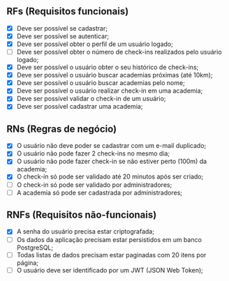 <h2 style="text-align='center'>Api GymPass </h2>

## RFs (Requisitos funcionais)
 * [x] Deve ser possível se cadastrar;
 * [x] Deve ser possível se autenticar;
 * [x] Deve ser possível obter o perfil de um usuário logado;
 * [ ] Deve ser possível obter o número de check-ins realizados pelo      usuário logado;
 * [x] Deve ser possível o usuário obter o seu histórico de check-ins;
 * [x] Deve ser possível o usuário buscar academias próximas (até 10km);
 * [x] Deve ser possível o usuário buscar academias pelo nome;
 * [x] Deve ser possível o usuário realizar check-in em uma academia;
 * [x] Deve ser possível validar o check-in de um usuário;
 * [x] Deve ser possível cadastrar uma academia;
## RNs (Regras de negócio)
 * [x] O usuário não deve poder se cadastrar com um e-mail duplicado;
 * [x] O usuário não pode fazer 2 check-ins no mesmo dia;
 * [x] O usuário não pode fazer check-in se não estiver perto (100m) da academia;
 * [x] O check-in só pode ser validado até 20 minutos após ser criado;
 * [ ] O check-in só pode ser validado por administradores;
 * [ ] A academia só pode ser cadastrada por administradores;
## RNFs (Requisitos não-funcionais)
 * [x] A senha do usuário precisa estar criptografada;
 * [ ] Os dados da aplicação precisam estar persistidos em um banco PostgreSQL;
 * [ ] Todas listas de dados precisam estar paginadas com 20 itens por página;
 * [ ] O usuário deve ser identificado por um JWT (JSON Web Token);
